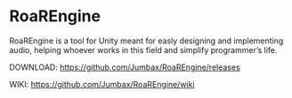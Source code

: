 # RoaREngine

RoaREngine is a tool for Unity meant for easly designing and implementing audio, helping whoever works in this field and simplify programmer’s life.

DOWNLOAD: https://github.com/Jumbax/RoaREngine/releases

WIKI: https://github.com/Jumbax/RoaREngine/wiki
